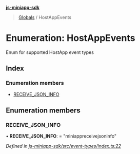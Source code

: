 **[js-miniapp-sdk](../README.md)**

> [Globals](../README.md) / HostAppEvents

# Enumeration: HostAppEvents

Enum for supported HostApp event types

## Index

### Enumeration members

* [RECEIVE\_JSON\_INFO](hostappevents.md#receive_json_info)

## Enumeration members

### RECEIVE\_JSON\_INFO

•  **RECEIVE\_JSON\_INFO**:  = "miniappreceivejsoninfo"

*Defined in [js-miniapp-sdk/src/event-types/index.ts:22](https://github.com/rakutentech/js-miniapp/blob/00ebd5b/js-miniapp-sdk/src/event-types/index.ts#L22)*
